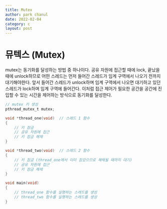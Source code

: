 ```yaml
---
title: Mutex
author: park chanul
date: 2022-02-04
category: c
layout: post
---
```


# 뮤텍스 (Mutex)

mutex는 동기화를 달성하는 방법 중 하나이다. 공유 자원에 접근할 때에 lock, 끝났을 때에 unlock하므로 어떤 스레드는 먼저 들어간 스레드가 임계 구역에서 나오기 전까지 대기해야한다. 앞서 들어간 스레드가 unlock하며 임계 구역에서 나오면 대기하고 있던 스레드가 lock하며 임계 구역에 들어간다. 이처럼 접근 제어가 필요한 공간을 공간에 진입할 수 있는 시간을 제어하는 방식으로 동기화를 달성한다.

```c
// mutex 키 생성
pthread_mutex_t mutex;

void *thread_one(void)	// 스레드 1 함수
{
	// 키 잠금
	// 공유 자원에 접근
	// 키 잠금 해제
}

void *thread_two(void)	// 스레드 2 함수
{
	// 키 잠금 (thread_one에서 이미 잠갔으므로 해체될 때까지 대기)
	// 공유 자원에 접근
	// 키 잠금 해제
}

void main(void)
{
	// thread_one 함수를 실행하는 스레드를 생성
	// thread_two 함수를 실행하는 스레드를 생성
}
```
